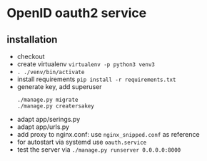 # OpenID oauth2 service

## installation
 - checkout
 - create virtualenv `virtualenv -p python3 venv3`
 - `. ./venv/bin/activate`
 - install requirements `pip install -r requirements.txt`
 - generate key, add superuser
   ```
   ./manage.py migrate
   ./manage.py creatersakey
   ```
 - adapt app/serings.py
 - adapt app/urls.py
 - add proxy to nginx.conf: use `nginx_snipped.conf` as reference
 - for autostart via systemd use `oauth.service`
 - test the server via `./manage.py runserver 0.0.0.0:8000`
